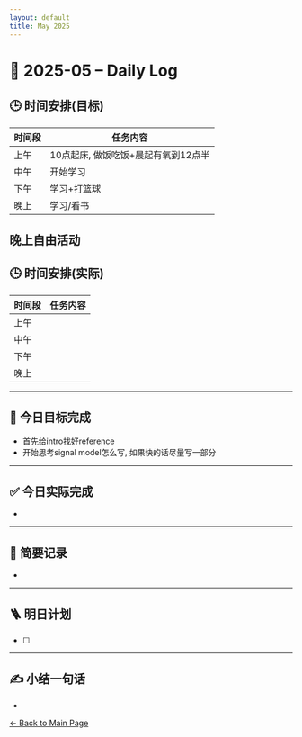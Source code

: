 ```yaml
---
layout: default
title: May 2025
---
```


# 📅 2025-05 – Daily Log

## 🕒 时间安排(目标)

| 时间段 | 任务内容 |
|--------|----------| 
| 上午 |  10点起床, 做饭吃饭+晨起有氧到12点半 | 
| 中午 | 开始学习  | 
| 下午 |  学习+打篮球 |
| 晚上 |  学习/看书 |

晚上自由活动
---
## 🕒 时间安排(实际)

| 时间段 | 任务内容 |
|--------|----------| 
| 上午 |   |
| 中午 | |
| 下午 |   | 
| 晚上 |   |



---
## 🎯 今日目标完成

- 首先给intro找好reference
- 开始思考signal model怎么写, 如果快的话尽量写一部分
  

---
## ✅ 今日实际完成

- 
---

## 🧠 简要记录

- 


---

## 🪜 明日计划
- [ ] 



---

## ✍️ 小结一句话
- 
[← Back to Main Page](/index.md)
 
